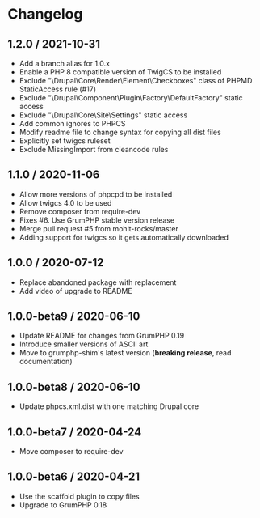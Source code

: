 # Changelog

## 1.2.0 / 2021-10-31

* Add a branch alias for 1.0.x
* Enable a PHP 8 compatible version of TwigCS to be installed
* Exclude "\Drupal\Core\Render\Element\Checkboxes" class of PHPMD StaticAccess rule (#17)
* Exclude "\Drupal\Component\Plugin\Factory\DefaultFactory" static access
* Exclude "\Drupal\Core\Site\Settings" static access
* Add common ignores to PHPCS
* Modify readme file to change syntax for copying all dist files
* Explicitly set twigcs ruleset
* Exclude MissingImport from cleancode rules

## 1.1.0 / 2020-11-06

* Allow more versions of phpcpd to be installed
* Allow twigcs 4.0 to be used
* Remove composer from require-dev
* Fixes #6. Use GrumPHP stable version release
* Merge pull request #5 from mohit-rocks/master
* Adding support for twigcs so it gets automatically downloaded

## 1.0.0 / 2020-07-12

* Replace abandoned package with replacement
* Add video of upgrade to README

## 1.0.0-beta9 / 2020-06-10

* Update README for changes from GrumPHP 0.19
* Introduce smaller versions of ASCII art
* Move to grumphp-shim's latest version (**breaking release**, read documentation)

## 1.0.0-beta8 / 2020-06-10

* Update phpcs.xml.dist with one matching Drupal core

## 1.0.0-beta7 / 2020-04-24

* Move composer to require-dev

## 1.0.0-beta6 / 2020-04-21

* Use the scaffold plugin to copy files
* Upgrade to GrumPHP 0.18
